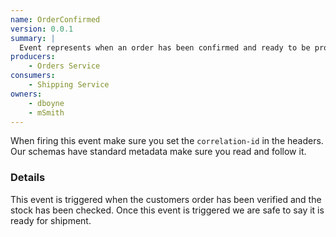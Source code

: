 ```yaml
---
name: OrderConfirmed
version: 0.0.1
summary: |
  Event represents when an order has been confirmed and ready to be processed (shipped for example)
producers:
    - Orders Service
consumers:
    - Shipping Service
owners:
    - dboyne
    - mSmith
---
```


<Admonition>When firing this event make sure you set the `correlation-id` in the headers. Our schemas have standard metadata make sure you read and follow it.</Admonition>

### Details

This event is triggered when the customers order has been verified and the stock has been checked. Once this event is triggered we are safe to say it is ready for shipment.

<NodeGraph title="Consumer/Producer Diagram" />

<Schema />